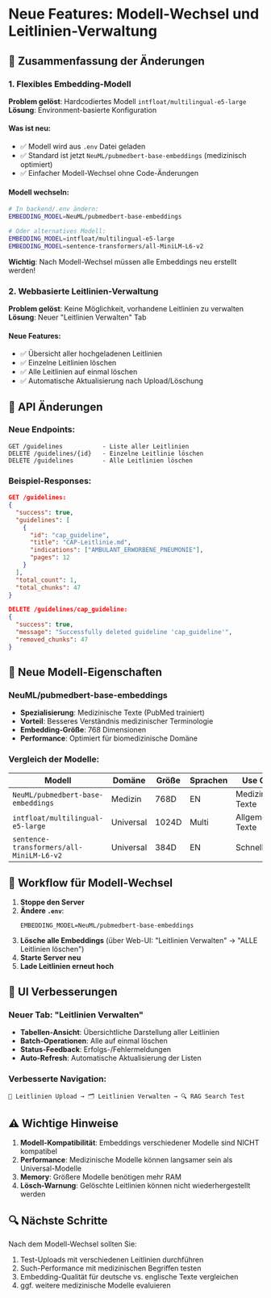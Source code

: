 # Neue Features: Modell-Wechsel und Leitlinien-Verwaltung

## 🎯 Zusammenfassung der Änderungen

### 1. Flexibles Embedding-Modell

**Problem gelöst**: Hardcodiertes Modell `intfloat/multilingual-e5-large`
**Lösung**: Environment-basierte Konfiguration

#### Was ist neu:

- ✅ Modell wird aus `.env` Datei geladen
- ✅ Standard ist jetzt `NeuML/pubmedbert-base-embeddings` (medizinisch optimiert)
- ✅ Einfacher Modell-Wechsel ohne Code-Änderungen

#### Modell wechseln:

```bash
# In backend/.env ändern:
EMBEDDING_MODEL=NeuML/pubmedbert-base-embeddings

# Oder alternatives Modell:
EMBEDDING_MODEL=intfloat/multilingual-e5-large
EMBEDDING_MODEL=sentence-transformers/all-MiniLM-L6-v2
```

**Wichtig**: Nach Modell-Wechsel müssen alle Embeddings neu erstellt werden!

### 2. Webbasierte Leitlinien-Verwaltung

**Problem gelöst**: Keine Möglichkeit, vorhandene Leitlinien zu verwalten
**Lösung**: Neuer "Leitlinien Verwalten" Tab

#### Neue Features:

- ✅ Übersicht aller hochgeladenen Leitlinien
- ✅ Einzelne Leitlinien löschen
- ✅ Alle Leitlinien auf einmal löschen
- ✅ Automatische Aktualisierung nach Upload/Löschung

## 🔧 API Änderungen

### Neue Endpoints:

```
GET /guidelines           - Liste aller Leitlinien
DELETE /guidelines/{id}   - Einzelne Leitlinie löschen
DELETE /guidelines        - Alle Leitlinien löschen
```

### Beispiel-Responses:

```json
GET /guidelines:
{
  "success": true,
  "guidelines": [
    {
      "id": "cap_guideline",
      "title": "CAP-Leitlinie.md",
      "indications": ["AMBULANT_ERWORBENE_PNEUMONIE"],
      "pages": 12
    }
  ],
  "total_count": 1,
  "total_chunks": 47
}

DELETE /guidelines/cap_guideline:
{
  "success": true,
  "message": "Successfully deleted guideline 'cap_guideline'",
  "removed_chunks": 47
}
```

## 🎯 Neue Modell-Eigenschaften

### NeuML/pubmedbert-base-embeddings

- **Spezialisierung**: Medizinische Texte (PubMed trainiert)
- **Vorteil**: Besseres Verständnis medizinischer Terminologie
- **Embedding-Größe**: 768 Dimensionen
- **Performance**: Optimiert für biomedizinische Domäne

### Vergleich der Modelle:

| Modell                                   | Domäne    | Größe | Sprachen | Use Case           |
| ---------------------------------------- | --------- | ----- | -------- | ------------------ |
| `NeuML/pubmedbert-base-embeddings`       | Medizin   | 768D  | EN       | Medizinische Texte |
| `intfloat/multilingual-e5-large`         | Universal | 1024D | Multi    | Allgemeine Texte   |
| `sentence-transformers/all-MiniLM-L6-v2` | Universal | 384D  | EN       | Schnell/Klein      |

## 🚀 Workflow für Modell-Wechsel

1. **Stoppe den Server**
2. **Ändere `.env`**:
   ```
   EMBEDDING_MODEL=NeuML/pubmedbert-base-embeddings
   ```
3. **Lösche alle Embeddings** (über Web-UI: "Leitlinien Verwalten" → "ALLE Leitlinien löschen")
4. **Starte Server neu**
5. **Lade Leitlinien erneut hoch**

## 🎨 UI Verbesserungen

### Neuer Tab: "Leitlinien Verwalten"

- **Tabellen-Ansicht**: Übersichtliche Darstellung aller Leitlinien
- **Batch-Operationen**: Alle auf einmal löschen
- **Status-Feedback**: Erfolgs-/Fehlermeldungen
- **Auto-Refresh**: Automatische Aktualisierung der Listen

### Verbesserte Navigation:

```
📁 Leitlinien Upload → 🗂️ Leitlinien Verwalten → 🔍 RAG Search Test
```

## ⚠️ Wichtige Hinweise

1. **Modell-Kompatibilität**: Embeddings verschiedener Modelle sind NICHT kompatibel
2. **Performance**: Medizinische Modelle können langsamer sein als Universal-Modelle
3. **Memory**: Größere Modelle benötigen mehr RAM
4. **Lösch-Warnung**: Gelöschte Leitlinien können nicht wiederhergestellt werden

## 🔍 Nächste Schritte

Nach dem Modell-Wechsel sollten Sie:

1. Test-Uploads mit verschiedenen Leitlinien durchführen
2. Such-Performance mit medizinischen Begriffen testen
3. Embedding-Qualität für deutsche vs. englische Texte vergleichen
4. ggf. weitere medizinische Modelle evaluieren
